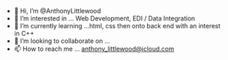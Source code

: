 - 👋 Hi, I’m @AnthonyLittlewood
- 👀 I’m interested in ... Web Development, EDI / Data Integration
- 🌱 I’m currently learning ...html, css then onto back end with an interest in C++
- 💞️ I’m looking to collaborate on ...
- 📫 How to reach me ... anthony_littlewood@icloud.com

<!---
AnthonyLittlewood/AnthonyLittlewood is a ✨ special ✨ repository because its `README.md` (this file) appears on your GitHub profile.
You can click the Preview link to take a look at your changes.
--->
